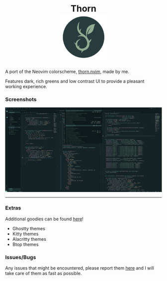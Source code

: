 <h1 align="center">
    Thorn<br/>
    <img src="thorn_logo.png" height="151" >
</h1>

A port of the Neovim colorscheme, [thorn.nvim](https://github.com/jpwol/thorn.nvim), made by me.

Features dark, rich greens and low contrast UI to provide a pleasant working experience.

### Screenshots

<div align="center">
<img src="static/thorn_vscode.png"/>
</div>

---

### Extras

Additional goodies can be found [here](https://github.com/jpwol/thorn.nvim/tree/main/extras)!

- Ghostty themes
- Kitty themes
- Alacritty themes
- Btop themes

### Issues/Bugs

Any issues that might be encountered, please report them [here](https://github.com/jpwol/thorn-vscode-theme/issues) and I will take care of them as fast as possible.

